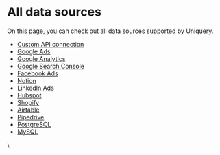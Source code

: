# All data sources

On this page, you can check out all data sources supported by Uniquery.

* [Custom API connection](new-api-query.md)
* [Google Ads](https://help.uniquery.io/data-sources/google-ads)
* [Google Analytics](https://help.uniquery.io/data-sources/google-analytics)
* [Google Search Console](https://help.uniquery.io/data-sources/google-search-console)
* [Facebook Ads](https://help.uniquery.io/data-sources/facebook-ads)
* [Notion](https://help.uniquery.io/data-sources/notion)
* [LinkedIn Ads](https://help.uniquery.io/data-sources/linkedin-ads)
* [Hubspot](https://help.uniquery.io/data-sources/hubspot)
* [Shopify](https://help.uniquery.io/data-sources/shopify)
* [Airtable](https://help.uniquery.io/data-sources/airtable)
* [Pipedrive](https://help.uniquery.io/data-sources/pipedrive)
* [PostgreSQL](https://help.uniquery.io/postgresql)
* [MySQL](https://help.uniquery.io/mysql)

\
